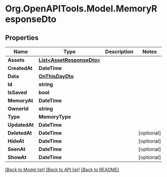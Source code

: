 # Org.OpenAPITools.Model.MemoryResponseDto

## Properties

Name | Type | Description | Notes
------------ | ------------- | ------------- | -------------
**Assets** | [**List&lt;AssetResponseDto&gt;**](AssetResponseDto.md) |  | 
**CreatedAt** | **DateTime** |  | 
**Data** | [**OnThisDayDto**](OnThisDayDto.md) |  | 
**Id** | **string** |  | 
**IsSaved** | **bool** |  | 
**MemoryAt** | **DateTime** |  | 
**OwnerId** | **string** |  | 
**Type** | **MemoryType** |  | 
**UpdatedAt** | **DateTime** |  | 
**DeletedAt** | **DateTime** |  | [optional] 
**HideAt** | **DateTime** |  | [optional] 
**SeenAt** | **DateTime** |  | [optional] 
**ShowAt** | **DateTime** |  | [optional] 

[[Back to Model list]](../../README.md#documentation-for-models) [[Back to API list]](../../README.md#documentation-for-api-endpoints) [[Back to README]](../../README.md)

